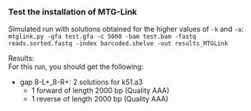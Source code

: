 ### Test the installation of MTG-Link

Simulated run with solutions obtained for the higher values of `-k` and `-a`:  
`mtglink.py -gfa test.gfa -c 5000 -bam test.bam -fastq reads.sorted.fastq -index barcoded.shelve -out results_MTGLink`

Results:  
For this run, you should get the following:  
* gap 8-L+_8-R+: 2 solutions for k51.a3  
    * 1 forward of length 2000 bp (Quality AAA)  
    * 1 reverse of length 2000 bp (Quality AAA)